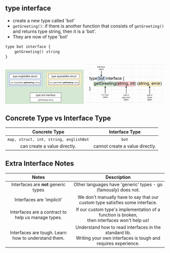 ## type interface

- create a new type called 'bot'
- `getGreeting()`: if there is another function that consists of `getGreeting()` and returns type string, then it is a 'bot'.
- They are now of type 'bot'

```
type bot interface {
	getGreeting() string
}
```

<img src="./diagrams/001.png.jpg" style="width:49%;display:inline-block">
<img src="./diagrams/002.png.jpg" style="width:50%;display:inline-block">

## Concrete Type vs Interface Type

|             Concrete Type              |         Interface Type          |
| :------------------------------------: | :-----------------------------: |
| `map, struct, int, string, englishBot` |              `bot`              |
|      can create a value directly.      | cannot create a value directly. |

## Extra Interface Notes

|                        Notes                        |                                                        Description                                                        |
| :-------------------------------------------------: | :-----------------------------------------------------------------------------------------------------------------------: |
|        Interfaces are **not** generic types         |                              Other languages have 'generic' types - go (famously) does not.                               |
|              Interfaces are 'implicit'              |                       We don't manually have to say that our custom type satisfies some interface.                        |
| Interfaces are a contract to help us manage types.  |             If our custom type's implementation of a function is broken, <br> then interfaces won't help us!              |
| Interfaces are tough. Learn how to understand them. | Understand how to read interfaces in the standard lib. <br> Writing your own interfaces is tough and requires experience. |
